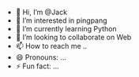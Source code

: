 - 👋 Hi, I’m @Jack
- 👀 I’m interested in pingpang
- 🌱 I’m currently learning Python
- 💞️ I’m looking to collaborate on Web
- 📫 How to reach me ..
- 😄 Pronouns: ...
- ⚡ Fun fact: ...

<!---
zhangmcii/zhangmcii is a ✨ special ✨ repository because its `README.md` (this file) appears on your GitHub profile.
You can click the Preview link to take a look at your changes.
--->
